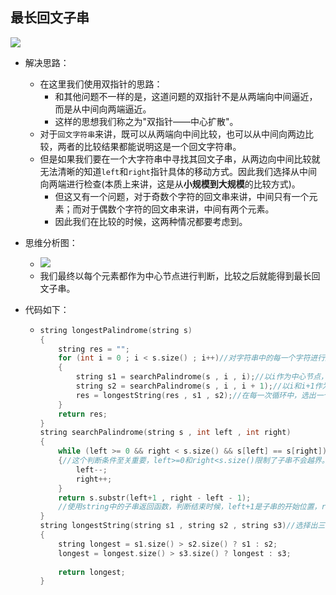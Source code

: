 ## 最长回文子串

![](https://nickaljy-pictures.oss-cn-hangzhou.aliyuncs.com/img/zuichanghuiwenzichuantitle.png)

- 解决思路：

  - 在这里我们使用双指针的思路：
    - 和其他问题不一样的是，这道问题的双指针不是从两端向中间逼近，而是从中间向两端逼近。
    - 这样的思想我们称之为"双指针——中心扩散"。
  - 对于``回文字符串``来讲，既可以从两端向中间比较，也可以从中间向两边比较，两者的比较结果都能说明这是一个回文字符串。
  - 但是如果我们要在一个大字符串中寻找其回文子串，从两边向中间比较就无法清晰的知道``left``和``right``指针具体的移动方式。因此我们选择从中间向两端进行检查(本质上来讲，这是从**小规模到大规模**的比较方式)。
    - 但这又有一个问题，对于奇数个字符的回文串来讲，中间只有一个元素；而对于偶数个字符的回文串来讲，中间有两个元素。
    - 因此我们在比较的时候，这两种情况都要考虑到。

- 思维分析图：

  - ![](https://nickaljy-pictures.oss-cn-hangzhou.aliyuncs.com/img/zuichanghuiwenzichuanpanduan.png)
  - 我们最终以每个元素都作为中心节点进行判断，比较之后就能得到最长回文子串。

- 代码如下：

  - ```cpp
    string longestPalindrome(string s)
    {
        string res = "";
        for (int i = 0 ; i < s.size() ; i++)//对字符串中的每一个字符进行遍历
        {
            string s1 = searchPalindrome(s , i , i);//以i作为中心节点，回文串是奇数
            string s2 = searchPalindrome(s , i , i + 1);//以i和i+1作为中心节点，回文串是偶数
            res = longestString(res , s1 , s2);//在每一次循环中，选出一个最长的回文串
        }
        return res;
    }
    string searchPalindrome(string s , int left , int right)
    {
        while (left >= 0 && right < s.size() && s[left] == s[right])
        {//这个判断条件至关重要，left>=0和right<s.size()限制了子串不会越界。
            left--;
            right++;
        } 
        return s.substr(left+1 , right - left - 1);
        //使用string中的子串返回函数，判断结束时候，left+1是子串的开始位置，right - 1是子串的结束位置。因此子串的长度是right - left - 1。
    }
    string longestString(string s1 , string s2 , string s3)//选择出三个字符串中的最长串，并返回。
    {
        string longest = s1.size() > s2.size() ? s1 : s2;
        longest = longest.size() > s3.size() ? longest : s3;
        
        return longest;
    }
    ```